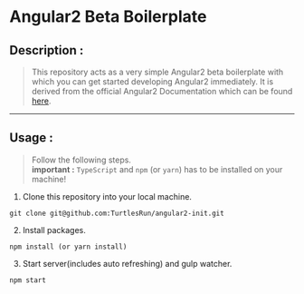 # Angular2 Beta Boilerplate

## Description :
> This repository acts as a very simple Angular2 beta boilerplate with which you can get started developing Angular2 immediately.
  It is derived from the official Angular2 Documentation which can be found [here](https://angular.io/docs/ts/latest/quickstart.html).

---

## Usage :
> Follow the following steps.<br>
  **important :** `TypeScript` and `npm` (or `yarn`) has to be installed on your machine!

1. Clone this repository into your local machine.
```
git clone git@github.com:TurtlesRun/angular2-init.git
```
2. Install packages.
```
npm install (or yarn install)
```
3. Start server(includes auto refreshing) and gulp watcher.
```
npm start
```